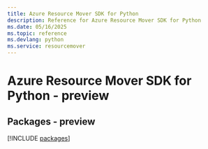 ```yaml
---
title: Azure Resource Mover SDK for Python
description: Reference for Azure Resource Mover SDK for Python
ms.date: 05/16/2025
ms.topic: reference
ms.devlang: python
ms.service: resourcemover
---
```

# Azure Resource Mover SDK for Python - preview
## Packages - preview
[!INCLUDE [packages](resource-mover-index.md)]
